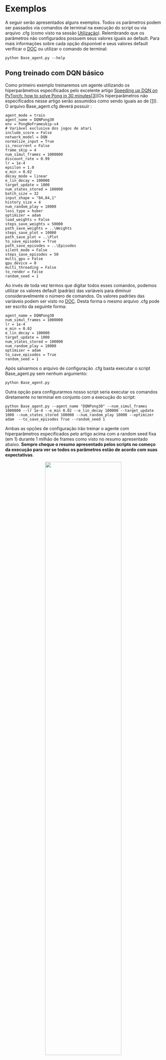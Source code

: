 # Exemplos
A seguir serão apresentados alguns exemplos. Todos os parâmetros podem ser passados via comandos de terminal na execução do script ou via arquivo .cfg (como visto na sessão [Utilização](https://github.com/Leonardo-Viana/Reinforcement-Learning#utiliza%C3%A7%C3%A3o)). Relembrando que os parâmetros não configurados possuem seus valores iguais ao default. Para mais informações sobre cada opção disponível e seus valores default verificar o [DOC](/docs/ptbr/doc_ptbr.md) ou utilizar o comando de terminal:
````
python Base_agent.py --help
````
## Pong treinado com DQN básico
Como primeiro exemplo treinaremos um agente utilizando os hiperparâmetros especificados pelo excelente artigo [Speeding up DQN on PyTorch: how to solve Pong in 30 minutes](https://medium.com/mlreview/speeding-up-dqn-on-pytorch-solving-pong-in-30-minutes-81a1bd2dff55)[[3]](https://github.com/Leonardo-Viana/Reinforcement-Learning/blob/master/README.md#[3])(Os hiperparâmetros não especificados nesse artigo serão assumidos como sendo iguais ao de [[1]](https://github.com/Leonardo-Viana/Reinforcement-Learning/blob/master/README.md#[1])). O arquivo Base_agent.cfg deverá possuir :
```
agent_mode = train
agent_name = DQNPong30
env = PongNoFrameskip-v4
# Variável exclusiva dos jogos de atari
include_score = False
network_model = DQN
normalize_input = True
is_recurrent = False
frame_skip = 4
num_simul_frames = 1000000
discount_rate = 0.99
lr = 1e-4
epsilon = 1.0
e_min = 0.02
decay_mode = linear
e_lin_decay = 100000
target_update = 1000
num_states_stored = 100000
batch_size = 32
input_shape = "84,84,1"
history_size = 4
num_random_play = 10000
loss_type = huber
optimizer = adam
load_weights = False
steps_save_weights = 50000
path_save_weights = ..\Weights
steps_save_plot = 10000
path_save_plot = ..\Plot
to_save_episodes = True
path_save_episodes = ..\Episodes
silent_mode = False
steps_save_episodes = 50
multi_gpu = False
gpu_device = 0
multi_threading = False
to_render = False
random_seed = 1
```
Ao invés de toda vez termos que digitar todos esses comandos, podemos utilizar os valores default (padrão) das variáveis para diminuir consideravelmente o número de comandos. Os valores padrões das variáveis podem ser visto no [DOC](/docs/ptbr/doc_ptbr.md). Desta forma o mesmo arquivo .cfg pode ser escrito da seguinte forma:
```
agent_name = DQNPong30
num_simul_frames = 1000000
lr = 1e-4
e_min = 0.02
e_lin_decay = 100000
target_update = 1000
num_states_stored = 100000
num_random_play = 10000
optimizer = adam
to_save_episodes = True
random_seed = 1
```
Após salvarmos o arquivo de configuração .cfg basta executar o script Base_agent.py sem nenhum argumento:
````
python Base_agent.py
````
Outra opção para configurarmos nosso script seria executar os comandos diretamente no terminal em conjunto com a execução do script:
````
python Base_agent.py --agent_name "DQNPong30" --num_simul_frames 1000000 --lr 1e-4 --e_min 0.02 --e_lin_decay 100000 --target_update 1000 --num_states_stored 100000 --num_random_play 10000 --optimizer adam  --to_save_episodes True --random_seed 1
````
Ambas as opções de configuração irão treinar o agente com hiperparâmetros especificados pelo artigo acima com a random seed fixa (em 1) durante 1 milhão de frames como visto no resumo apresentado abaixo. **Sempre cheque o resumo apresentado pelos scripts no começo da execução para ver se todos os parâmetros estão de acordo com suas expectativas**.

<p align="center">
 <img src="https://raw.githubusercontent.com/Leonardo-Viana/Reinforcement-Learning/master/docs/images/summary-pong30.png" height="70%" width="70%">
</p>

## Treinamento de um agente dentro do VizDoom 
Esse repositório possui em suas dependencias dois mapas para o jogo Doom, **labyrinth e labyrinth_test**, que possuem como objetivo ensinar o agente a navegação tridimensional (mais detalhes sobre esses mapas no tópico [Mapas de Doom]). Para treinar o agente na fase labyrinth utilizando a arquitetura de rede neural DRQN (proposta inicialmente em [Deep recurrent q-learning for partially observable mdps](https://arxiv.org/abs/1507.06527)[[2]](https://github.com/Leonardo-Viana/Reinforcement-Learning/blob/master/README.md#[2])) podemos utilizar os seguintes comandos no arquivo .cfg:
````
env = Doom
config_file_path = ../DoomScenarios/labyrinth.cfg
agent_name = grayh4-LSTM
network_model = DRQN
is_recurrent = True
optimizer = adam
lr = 1e-4
num_random_play = 50000
num_states_stored = 250000
e_lin_decay = 250000
num_simul_frames = 5000000
steps_save_weights = 50000
to_save_episodes = True
steps_save_episodes = 100
multi_threading = True
````
Após salvarmos o arquivo de configuração .cfg basta executar o script Base_agent.py sem nenhum argumento:
````
python Base_agent.py
````
Outra opção para configurarmos nosso script seria executar os comandos diretamente no terminal em conjunto com a execução do script:
````
python Base_agent.py --env Doom --agent_name grayh4-LSTM --config_file_path ../DoomScenarios/labyrinth_test.cfg --network_model DRQN --is_recurrent True --optimizer adam --lr 1e-4 --num_random_play 50000 --num_states_stored 250000 --e_lin_decay 250000 --num_simul_frames 5000000 --steps_save_weights 50000 --to_save_episodes True --steps_save_episodes 100 --multi_threading True
````
O seguinte script irá treinar o agente nomeado de "grayh4-LSTM" na fase labyrinth com a arquitetura de rede neural DRQN (com camadas recorrentes do tipo LSTM) ao longo de 5 milhões de frames. Essa simulação toma vantagem do modo [multi-threading](https://github.com/Leonardo-Viana/Reinforcement-Learning#performance) para deixar a treinamento mais rápido. O resumo da simulação pode ser visto na imagem abaixo.
<p align="center">
 <img src="https://raw.githubusercontent.com/Leonardo-Viana/Reinforcement-Learning/master/docs/images/summary-doomDRQN.png" height="70%" width="70%">
</p>

## Testando um agente treinado
O script Base_agent.py possui dois modos de execução treinamento (**train**) ou teste (**test**). O modo de treinamento é o default no qual o agente é treinado utilizando a premissa do reinforcement learning. Já no modo teste, a maioria dos hiperparâmetros de aprendizado são ignorados, o objetivo deste modo é o teste de um agente treinado. Para o script executar corretamente é necessário especificar qual a arquitetura de rede neural usada no treinamento. A seguir vemos um exemplo para o arquivo .cfg para o teste de um agente treinado com o DRQN (os pesos treinados desta simulação encontram-se neste repositório) com o jogo sendo renderizado:

````
agent_mode = test
env = Doom
config_file_path = ../DoomScenarios/labyrinth.cfg
network_model = DRQN
is_recurrent = True
input_shape = "84,84,1"
history_size = 4
load_weights = True
weights_load_path = ../Weights/Pretrained/Doom/Labyrinth/grayh4-LSTM-weights-Doom-labyrinth-5000000.h5
agent_name = doomh4-lstm-test
to_render = True
to_save_states = False
````
Após salvarmos o arquivo de configuração .cfg basta executar o script Base_agent.py sem nenhum argumento:
````
python Base_agent.py
````
Outra opção para configurarmos nosso script seria executar os comandos diretamente no terminal em conjunto com a execução do script:
````
python Base_agent.py --agent_mode test --env Doom --config_file_path ../DoomScenarios/labyrinth.cfg --network_model DRQN --is_recurrent True --input_shape "84,84,1" --history_size 4 --load_weights True --weights_load_path ../Weights/Pretrained/Doom/Labyrinth/grayh4-LSTM-weights-Doom-labyrinth-5000000.h5 --agent_name doomh4-lstm-test --to_render True --to_save_states False
````

O resumo da simulação pode ser visto na imagem abaixo.
<p align="center">
 <img src="https://raw.githubusercontent.com/Leonardo-Viana/Reinforcement-Learning/master/docs/images/summary-doomDRQN-test.png" height="70%" width="70%">
</p>

## Transfer Learning
Utilizando das opções de configuração possíveis para os scripts nesse repositório, podemos aplicar a técnica de transfer learning. Ou seja, podemos carregar um agente treinado em um ambiente e ver em quanto tempo o mesmo domina um novo ambiente. A seguir temos um exemplo de um agente treinado na fase labyrinth, aprendendo a navegar em outra fase a labyrinth_test com configurações de aprendizado bem mais rígidas.

```
agent_mode = train
env = Doom
agent_name = grayh4-LSTM
network_model = DRQN
is_recurrent = True
load_weights = True
weights_load_path = ../Weights/Weights-certos/grayh4-LSTM-weights-Doom-labyrinth-5000000.h5
config_file_path = ../DoomScenarios/labyrinth_test.cfg
optimizer = adam
lr = 1e-4
num_random_play = 0
epsilon = 0.05
num_states_stored = 50000
num_simul_frames = 500000
steps_save_weights = 50000
history_size = 4
to_save_episodes = True
steps_save_episodes = 100
multi_threading = True
```
Após salvarmos o arquivo de configuração .cfg basta executar o script Base_agent.py sem nenhum argumento:
````
python Base_agent.py
````
Outra opção para configurarmos nosso script seria executar os comandos diretamente no terminal em conjunto com a execução do script:
````
python Base_agent.py --agent_mode train --env Doom --agent_name grayh4-LSTM --network_model DRQN --is_recurrent True --load_weights True --weights_load_path ../Weights/Weights-certos/grayh4-LSTM-weights-Doom-labyrinth-5000000.h5 --config_file_path ../DoomScenarios/labyrinth_test.cfg --optimizer adam --lr 1e-4 --num_random_play 0 --epsilon 0.05 --num_states_stored 50000 --num_simul_frames 500000 ---steps_save_weights 50000 --history_size 4 --to_save_episodes True --steps_save_episodes 100 --multi_threading True 
````



